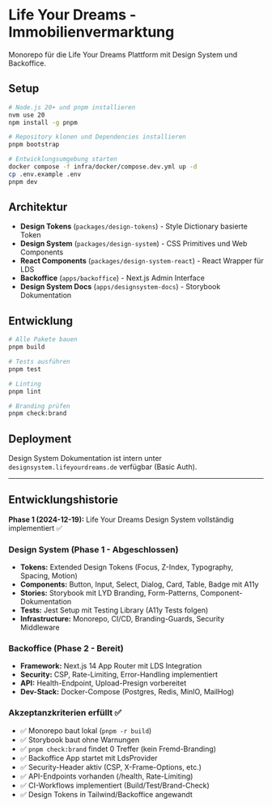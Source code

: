 # Life Your Dreams - Immobilienvermarktung

Monorepo für die Life Your Dreams Plattform mit Design System und Backoffice.

## Setup

```bash
# Node.js 20+ und pnpm installieren
nvm use 20
npm install -g pnpm

# Repository klonen und Dependencies installieren
pnpm bootstrap

# Entwicklungsumgebung starten
docker compose -f infra/docker/compose.dev.yml up -d
cp .env.example .env
pnpm dev
```

## Architektur

- **Design Tokens** (`packages/design-tokens`) - Style Dictionary basierte Token
- **Design System** (`packages/design-system`) - CSS Primitives und Web Components
- **React Components** (`packages/design-system-react`) - React Wrapper für LDS
- **Backoffice** (`apps/backoffice`) - Next.js Admin Interface
- **Design System Docs** (`apps/designsystem-docs`) - Storybook Dokumentation

## Entwicklung

```bash
# Alle Pakete bauen
pnpm build

# Tests ausführen
pnpm test

# Linting
pnpm lint

# Branding prüfen
pnpm check:brand
```

## Deployment

Design System Dokumentation ist intern unter `designsystem.lifeyourdreams.de` verfügbar (Basic Auth).

---

## Entwicklungshistorie

**Phase 1 (2024-12-19):** Life Your Dreams Design System vollständig implementiert ✅

### Design System (Phase 1 - Abgeschlossen)
- **Tokens:** Extended Design Tokens (Focus, Z-Index, Typography, Spacing, Motion)
- **Components:** Button, Input, Select, Dialog, Card, Table, Badge mit A11y
- **Stories:** Storybook mit LYD Branding, Form-Patterns, Component-Dokumentation
- **Tests:** Jest Setup mit Testing Library (A11y Tests folgen)
- **Infrastructure:** Monorepo, CI/CD, Branding-Guards, Security Middleware

### Backoffice (Phase 2 - Bereit)
- **Framework:** Next.js 14 App Router mit LDS Integration
- **Security:** CSP, Rate-Limiting, Error-Handling implementiert
- **API:** Health-Endpoint, Upload-Presign vorbereitet
- **Dev-Stack:** Docker-Compose (Postgres, Redis, MinIO, MailHog)

### Akzeptanzkriterien erfüllt ✅

- ✅ Monorepo baut lokal (`pnpm -r build`)
- ✅ Storybook baut ohne Warnungen  
- ✅ `pnpm check:brand` findet 0 Treffer (kein Fremd-Branding)
- ✅ Backoffice App startet mit LdsProvider
- ✅ Security-Header aktiv (CSP, X-Frame-Options, etc.)
- ✅ API-Endpoints vorhanden (/health, Rate-Limiting)
- ✅ CI-Workflows implementiert (Build/Test/Brand-Check)
- ✅ Design Tokens in Tailwind/Backoffice angewandt
